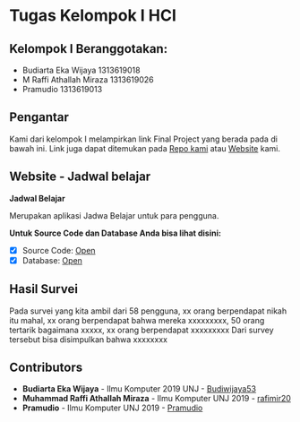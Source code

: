 # Tugas Kelompok I HCI

## Kelompok I Beranggotakan:
* Budiarta Eka Wijaya 1313619018
* M Raffi Athallah Miraza 1313619026
* Pramudio 1313619013

## Pengantar
Kami dari kelompok I melampirkan link Final Project yang berada pada di bawah ini. Link juga dapat ditemukan pada [Repo kami](https://github.com/rafimir20/kelompok-I-hci/tree/finalproject) atau [Website](https://www.atalearn.xyz/public) kami.

## Website - Jadwal belajar
__Jadwal Belajar__

Merupakan aplikasi Jadwa Belajar untuk para pengguna.


**Untuk Source Code dan Database Anda bisa lihat disini:**
- [x] Source Code: [Open](https://github.com/rafimir20/kelompok-I-hci/blob/hw2/Task%201/Activity%20Diagram.docx)
- [x] Database: [Open](https://github.com/rafimir20/kelompok-I-hci/blob/hw2/Task%201/Cases%20Narration.docx)

## Hasil Survei

Pada survei yang kita ambil dari 58 pengguna, xx orang berpendapat nikah itu mahal, xx orang berpendapat bahwa mereka xxxxxxxxx, 50 orang tertarik bagaimana xxxxx, xx orang berpendapat xxxxxxxxx 
Dari survey tersebut bisa disimpulkan bahwa xxxxxxxx

## Contributors
* **Budiarta Eka Wijaya** - Ilmu Komputer 2019 UNJ - [Budiwijaya53](https://github.com/Budiwijaya53)
* **Muhammad Raffi Athallah Miraza** - Ilmu Komputer UNJ 2019 - [rafimir20](https://github.com/rafimir20)
* **Pramudio** - Ilmu Komputer UNJ 2019 - [Pramudio](https://github.com/Pramudio-Ilkom)